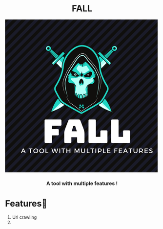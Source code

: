 <h1 align="center">FALL</h1>
<p align="left"><img src="https://github.com/DevanshRaghav75/FALL/blob/main/FALL%20logo.png"/>
<h3 align="center">A tool with multiple features !</h3>

# Features🍳

1. Url crawling
2. 

